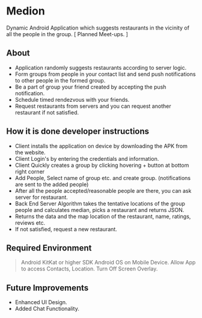 # Medion
Dynamic Android Application which suggests restaurants in the vicinity of all the people in the group. [ Planned Meet-ups. ] 

## About
- Application randomly suggests restaurants according to server logic.
- Form groups from people in your contact list and send push notifications to other people in the formed group.
- Be a part of group your friend created by accepting the push notification.
- Schedule timed rendezvous with your friends.
- Request restaurants from servers and you can request another restaurant if not satisfied.

## How it is done developer instructions
- Client installs the application on device by downloading the APK from the website. 
- Client Login's by entering the credentials and information.
- Client Quickly creates a group by clicking hovering + button at bottom right corner
- Add People, Select name of group etc. and create group. (notifications are sent to the added people)
- After all the people accepted/reasonable people are there, you can ask server for restaurant. 
- Back End Server Algorithm takes the tentative locations of the group people and calculates median, picks a restaurant and returns JSON.
- Returns the data and the map location of the restaurant, name, ratings, reviews etc.
- If not satisfied, request a new restaurant. 

## Required Environment
> Android KitKat or higher SDK 
> Android OS on Mobile Device.
> Allow App to access Contacts, Location.
> Turn Off Screen Overlay.

## Future Improvements
- Enhanced UI Design.
- Added Chat Functionality.
